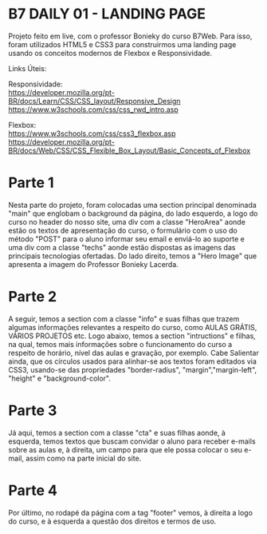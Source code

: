 # B7 DAILY 01 - LANDING PAGE

<p>
Projeto feito em live, com o professor Bonieky do curso B7Web. Para isso,
foram utilizados HTML5 e CSS3 para construirmos uma landing page usando os conceitos modernos de Flexbox e Responsividade.

Links Úteis:

Responsividade:
<br/>
https://developer.mozilla.org/pt-BR/docs/Learn/CSS/CSS_layout/Responsive_Design
<br/>
https://www.w3schools.com/css/css_rwd_intro.asp

Flexbox:
<br/>
https://www.w3schools.com/css/css3_flexbox.asp
<br/>
https://developer.mozilla.org/pt-BR/docs/Web/CSS/CSS_Flexible_Box_Layout/Basic_Concepts_of_Flexbox
</p>

<h1>Parte 1</h1>

<p>
Nesta parte do projeto, foram colocadas uma section principal denominada "main" que englobam o background da página, do lado esquerdo, a logo do curso no header do nosso site, uma div com a classe "HeroArea" aonde estão os textos de apresentação do curso, o formulário com o uso do método "POST" para o aluno informar seu email e enviá-lo ao suporte e uma div com a classe "techs" aonde estão dispostas as imagens das principais tecnologias ofertadas. Do lado direito, temos a "Hero Image" que apresenta a imagem do Professor Bonieky Lacerda.
</p>

<h1>Parte 2</h1>

<p>
A seguir, temos a section com a classe "info" e suas filhas que trazem algumas informações relevantes a respeito do curso, como AULAS GRÁTIS, VÁRIOS PROJETOS etc. Logo abaixo, temos a section "intructions" e filhas, na qual, temos mais informações sobre o funcionamento do curso a respeito de horário, nível das aulas e gravação, por exemplo. Cabe Salientar ainda, que os círculos usados para alinhar-se aos textos foram editados via CSS3, usando-se das propriedades "border-radius", "margin","margin-left", "height" e "background-color".
</p>

<h1>Parte 3</h1>

<p>
Já aqui, temos a section com a classe "cta" e suas filhas aonde, à esquerda, temos textos que buscam convidar o aluno para receber e-mails sobre as aulas e, à direita, um campo para que ele possa colocar o seu e-mail, assim como na parte inicial do site.
</p>

<h1>Parte 4</h1>

<p>
Por último, no rodapé da página com a tag "footer" vemos, à direita a logo do curso, e à esquerda a questão dos direitos e termos de uso.
</p>